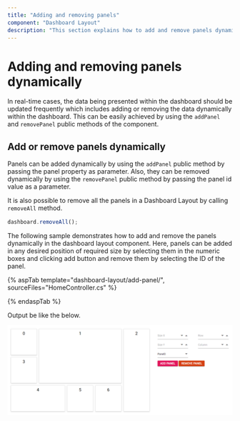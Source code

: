 ```yaml
---
title: "Adding and removing panels"
component: "Dashboard Layout"
description: "This section explains how to add and remove panels dynamically in DashboardLayout component"
---
```


# Adding and removing panels dynamically

In real-time cases, the data being presented within the dashboard should be updated frequently which includes adding or removing the data dynamically within the dashboard. This can be easily achieved by using the `addPanel` and `removePanel` public methods of the component.

## Add or remove panels dynamically

Panels can be added dynamically by using the `addPanel` public method by passing the panel property as parameter. Also, they can be removed dynamically by using the `removePanel` public method by passing the panel id value as a parameter.

It is also possible to remove all the panels in a Dashboard Layout by calling `removeAll` method.

```js
dashboard.removeAll();

```

The following sample demonstrates how to add and remove the panels dynamically in the dashboard layout component. Here, panels can be added in any desired position of required size by selecting them in the numeric boxes and clicking add button and remove them by selecting the ID of the panel.

{% aspTab template="dashboard-layout/add-panel/", sourceFiles="HomeController.cs" %}

{% endaspTab %}

Output be like the below.

![Add or remove panels dynamically](./../images/add_panel.PNG)
